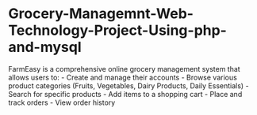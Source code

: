 # Grocery-Managemnt-Web-Technology-Project-Using-php-and-mysql
FarmEasy is a comprehensive online grocery management system that allows  users to: - Create and manage their accounts - Browse various product categories (Fruits, Vegetables, Dairy Products, Daily  Essentials) - Search for specific products - Add items to a shopping cart - Place and track orders - View order history 
